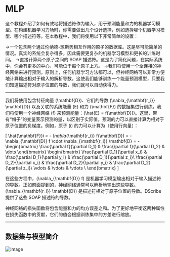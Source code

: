 # MLP

这个教程介绍了如何有效地将描述符作为输入，用于预测能量和力的机器学习模型。在构建机器学习力场时，你需要做出几个设计选择，例如选择哪个机器学习模型、哪个描述符等。在本教程中，我们将使用以下非常简单的设置：

->一个包含两个通过伦纳德-琼斯势相互作用的原子的数据库。这是尽可能简单的情况。真实的系统会复杂得多，因此需要更复杂的机器学习模型和更长的训练时间。
->直接计算两个原子之间的 SOAP 描述符。这是为了简化问题，在实际系统中，你会有更多的中心，可能位于每个原子上方。
->我们将使用一个全连接的神经网络来进行预测。原则上，任何机器学习方法都可以，但神经网络可以非常方便地计算输出相对于输入的解析导数。这使我们能够训练一个能量预测模型，只要我们知道描述符对原子位置的导数，我们就可以自动获得力。



---

我们将使用包含特征向量 \(\mathbf{D}\)、它们的导数 \(\nabla_{\mathbf{r_i}} \mathbf{D}\) 以及关联的系统能量 \(E\) 和力 \(\mathbf{F}\) 的数据集进行训练。我们将使用一个神经网络 \(f\) 来预测能量：\(\hat{E} = f(\mathbf{D})\)。这里，带有“帽子”的变量表示预测的量，以区别于实际值。预测的力可以直接计算为相对于原子位置的负梯度。例如，原子 \(i\) 的力可以计算为（使用行向量）：

\[
\hat{\mathbf{F}}_i = - \nabla_{\mathbf{r_i}} f(\mathbf{D})
                  = - \nabla_{\mathbf{D}} f \cdot \nabla_{\mathbf{r_i}} \mathbf{D}
                  = - \begin{bmatrix}
                        \frac{\partial f}{\partial D_1} & \frac{\partial f}{\partial D_2} & \dots
                      \end{bmatrix}
                    \begin{bmatrix}
                        \frac{\partial D_1}{\partial x_i} & \frac{\partial D_1}{\partial y_i} & \frac{\partial D_1}{\partial z_i}\\
                        \frac{\partial D_2}{\partial x_i} & \frac{\partial D_2}{\partial y_i} & \frac{\partial D_2}{\partial z_i}\\
                        \vdots & \vdots & \vdots \\
                      \end{bmatrix}
\]

在这些方程中，\(\nabla_{\mathbf{D}} f\) 是机器学习模型输出相对于输入描述符的导数。正如前面提到的，神经网络通常可以解析地输出这些导数。 \(\nabla_{\mathbf{r_i}} \mathbf{D}\) 是描述符相对于原子位置的导数。DScribe 提供了这些 SOAP 描述符的导数。

神经网络的损失函数将包含能量和力的均方误差之和。为了更好地平衡这两种属性在损失函数中的贡献，它们的值会根据训练集中的方差进行缩放。

---
## 数据集与模型简介

![image](https://github.com/user-attachments/assets/618b5729-644f-446b-92e7-9bf3cb40f964)
